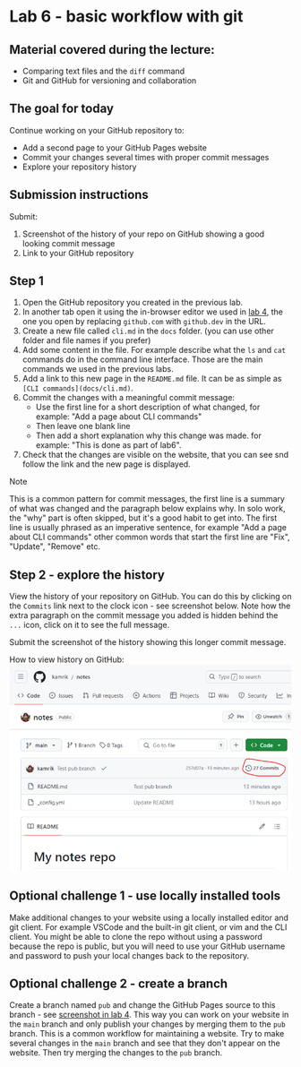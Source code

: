 # Lab 6 - basic workflow with git

## Material covered during the lecture:
- Comparing text files and the `diff` command
- Git and GitHub for versioning and collaboration

## The goal for today
Continue working on your GitHub repository to:
- Add a second page to your GitHub Pages website
- Commit your changes several times with proper commit messages
- Explore your repository history


## Submission instructions
Submit:
1. Screenshot of the history of your repo on GitHub showing a good looking commit message
1. Link to your GitHub repository

## Step 1
1. Open the GitHub repository you created in the previous lab.
1. In another tab open it using the in-browser editor we used in [lab 4](lab4-GitHubPages.md), the one you open by replacing `github.com` with `github.dev` in the URL.
1. Create a new file called `cli.md` in the `docs` folder. (you can use other folder and file names if you prefer)
1. Add some content in the file. For example describe what the `ls` and `cat` commands do in the command line interface. Those are the main commands we used in the previous labs.
1. Add a link to this new page in the `README.md` file. It can be as simple as `[CLI commands](docs/cli.md)`.
1. Commit the changes with a meaningful commit message:
    - Use the first line for a short description of what changed, for example: "Add a page about CLI commands"
    - Then leave one blank line
    - Then add a short explanation why this change was made. for example: "This is done as part of lab6".
1. Check that the changes are visible on the website, that you can see snd follow the link and the new page is displayed.

> [!NOTE]
> This is a common pattern for commit messages, the first line is a summary of what was changed and the paragraph below explains why. In solo work, the "why" part is often skipped, but it's a good habit to get into. The first line is usually phrased as an imperative sentence, for example "Add a page about CLI commands" other common words that start the first line are "Fix", "Update", "Remove" etc.

## Step 2 - explore the history
View the history of your repository on GitHub. You can do this by clicking on the `Commits` link next to the clock icon - see screenshot below. Note how the extra paragraph on the commit message you added is hidden behind the `...` icon, click on it to see the full message.

Submit the screenshot of the history showing this longer commit message.

How to view history on GitHub:
![GitHub history](img/GitHub_history.png)


## Optional challenge 1 - use locally installed tools
Make additional changes to your website using a locally installed editor and git client. For example VSCode and the built-in git client, or vim and the CLI client. You might be able to clone the repo without using a password because the repo is public, but you will need to use your GitHub username and password to push your local changes back to the repository.

## Optional challenge 2 - create a branch
Create a branch named `pub` and change the GitHub Pages source to this branch - see
[screenshot in lab 4](lab4-GitHubPages.md#step-1---enable-github-pages-on-your-repo).
This way you can work on your website in the `main` branch and only publish your changes by merging them to the `pub` branch. This is a common workflow for maintaining a website. Try to make several changes in the `main` branch and see that they don't appear on the website. Then try merging the changes to the `pub` branch.
